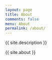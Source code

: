 ```yaml
---
layout: page
title: About
comments: false
menu: About
permalink: /about/
---
```


{{ site.description }}


{{ site.about }}
